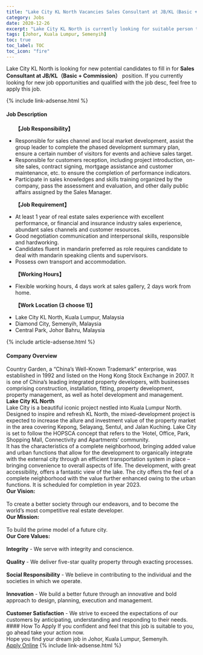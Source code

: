 ```yaml
---
title: "Lake City KL North Vacancies Sales Consultant at JB/KL（Basic + Commission）" 
category: Jobs 
date: 2020-12-26 
excerpt: "Lake City KL North is currently looking for suitable person to fill in the Sales Consultant at JB/KL（Basic + Commission） which positioned at Johor, Kuala Lumpur, Semenyih" 
tags: [Johor, Kuala Lumpur, Semenyih] 
toc: true 
toc_label: TOC 
toc_icon: "fire" 
--- 
```


<p>Lake City KL North is looking for new potential candidates to fill in for <b>Sales Consultant at JB/KL（Basic + Commission）</b> position. If you currently looking for new job opportunities and qualified with the job desc, feel free to apply this job.
</p>{% include link-adsense.html %} 
<div><div><div><h4>Job Description</h4></div></div><div><div><span><div><div><strong>&#160; &#160; &#160; &#160;&#12304;Job Responsibility&#12305;</strong></div><ul><li>Responsible for sales channel and local market development, assist the group leader to complete the phased development summary plan, ensure a certain number of visitors for events and achieve sales target.</li><li>Responsible for customers reception, including project introduction, on-site sales, contract signing, mortgage assistance and customer maintenance, etc. to ensure the completion of performance indicators.</li><li>Participate in sales knowledges and skills training organized by the company, pass the assessment and evaluation, and other daily public affairs assigned by the Sales Manager.</li></ul><div><strong>&#160; &#160; &#160; &#160;&#12304;Job Requirement&#12305;</strong></div><ul><li>At least 1 year of real estate sales experience with excellent performance, or financial and insurance industry sales experience, abundant sales channels and customer resources.</li><li>Good negotiation communication and interpersonal skills, responsible and hardworking.</li><li>Candidates fluent in mandarin preferred as role requires candidate to deal with mandarin speaking clients and supervisors.</li><li>Possess own transport and accommodation.</li></ul><div><strong>&#160; &#160; &#160; &#160;&#12304;Working Hours&#12305;</strong></div><ul><li>Flexible working hours, 4 days work at sales gallery, 2 days work from home.</li></ul><div><strong>&#160; &#160; &#160; &#160;&#12304;Work Location (3 choose 1)&#12305;</strong></div><ul><li>Lake City KL North, Kuala Lumpur, Malaysia</li><li>Diamond City, Semenyih, Malaysia</li><li>Central Park, Johor Bahru, Malaysia</li></ul></div></span></div></div></div> 
{% include article-adsense.html %} 
<div><div><div><h4>Company Overview</h4></div></div><div><div><span><div><div>
<div>
		Country Garden, a &#8220;China&#8217;s Well-Known Trademark&#8221; enterprise, was established in 1992 and listed on the Hong Kong Stock Exchange in 2007. It is one of China&#8217;s leading integrated property developers, with businesses comprising construction, installation, fitting, property development, property management, as well as hotel development and management.</div>
<div>
<strong>Lake City KL North</strong></div>
<div>
		Lake City is a beautiful iconic project nestled into Kuala Lumpur North. Designed to inspire and refresh KL North, the mixed-development project is expected to increase the allure and investment value of the property market in the area covering Kepong, Selayang, Sentul, and Jalan Kuching. Lake City is set to follow the HOPSCA concept that refers to the &#8216;Hotel, Office, Park, Shopping Mall, Connectivity and Apartments&#8217; community.</div>
<div>
		It has the characteristics of a complete neighborhood, bringing added value and urban functions that allow for the development to organically integrate with the external city through an efficient transportation system in place &#8211; bringing convenience to overall aspects of life. The development, with great accessibility, offers a fantastic view of the lake. The city offers the feel of a complete neighborhood with the value further enhanced owing to the urban functions. It is scheduled for completion in year 2023.</div>
</div>
<div>
<strong>Our Vision:</strong></div>
<div>
<br>
	To create a better society through our endeavors, and to become the world&#8217;s most competitive real estate developer.</div>
<div>
<strong>Our Mission:</strong></div>
<div>
<br>
	To build the prime model of a future city.</div>
<div>
<strong>Our Core Values:</strong></div>
<div>
<br>
<strong>Integrity</strong> - We serve with integrity and conscience.</div>
<div>
<br>
<strong>Quality</strong> - We deliver five-star quality property through exacting processes.</div>
<div>
<br>
<strong>Social Responsibility</strong> - We believe in contributing to the individual and the societies in which we operate.</div>
<div>
<br>
<strong>Innovation</strong> - We build a better future through an innovative and bold approach to design, planning, execution and management.</div>
<div>
<br>
<strong>Customer Satisfaction</strong> - We strive to exceed the expectations of our customers by anticipating, understanding and responding to their needs.</div></div></span></div></div></div> 
#### How To Apply 
If you confident and feel that this job is suitable to you, go ahead take your action now. <br/> 
Hope you find your dream job in Johor, Kuala Lumpur, Semenyih. <br/> 
<a href="https://www.jobstreet.com.my/en/job/sales-consultant-at-jb-kl（basic-commission）-4441306?jobId=jobstreet-my-job-4441306&sectionRank=22&token=0~93fb1e9f-54cb-45e2-9226-02f4569c0423&fr=SRP%20View%20In%20New%20Ta" class="btn btn--info" target="_blank" rel="nofollow noopenner">Apply Online</a> 
{% include link-adsense.html %} 